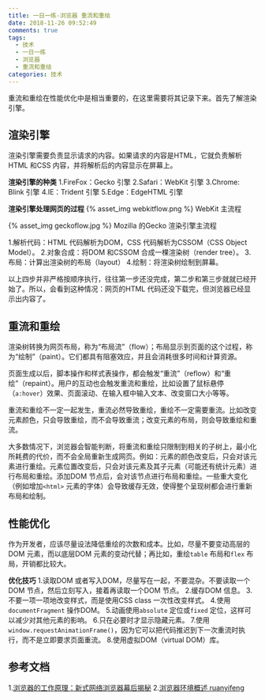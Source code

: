 ```yaml
---
title: 一日一练-浏览器 重流和重绘
date: 2018-11-26 09:52:49
comments: true
tags:
  - 技术
  - 一日一练
  - 浏览器
  - 重流和重绘
categories: 技术
---
```


重流和重绘在性能优化中是相当重要的，在这里需要将其记录下来。首先了解渲染引擎。

## 渲染引擎
渲染引擎需要负责显示请求的内容。如果请求的内容是HTML，它就负责解析HTML 和CSS 内容，并将解析后的内容显示在屏幕上。

**渲染引擎的种类**
1.FireFox：Gecko 引擎
2.Safari：WebKit 引擎
3.Chrome: Blink 引擎
4.IE：Trident 引擎
5.Edge：EdgeHTML 引擎

<!--more-->

**渲染引擎处理网页的过程**
{% asset_img webkitflow.png %}
WebKit 主流程

{% asset_img geckoflow.jpg %}
Mozilla 的Gecko 渲染引擎主流程

1.解析代码：HTML 代码解析为DOM，CSS 代码解析为CSSOM（CSS Object Model）。
2.对象合成：将DOM 和CSSOM 合成一棵渲染树（render tree）。
3.布局：计算出渲染树的布局（layout）
4.绘制：将渲染树绘制到屏幕。

以上四步并非严格按顺序执行，往往第一步还没完成，第二步和第三步就就已经开始了。所以，会看到这种情况：网页的HTML 代码还没下载完，但浏览器已经显示出内容了。

## 重流和重绘
渲染树转换为网页布局，称为“布局流”（flow）；布局显示到页面的这个过程，称为“绘制”（paint）。它们都具有阻塞效应，并且会消耗很多时间和计算资源。

页面生成以后，脚本操作和样式表操作，都会触发“重流”（reflow）和“重绘”（repaint）。用户的互动也会触发重流和重绘，比如设置了鼠标悬停（`a:hover`）效果、页面滚动、在输入框中输入文本、改变窗口大小等等。

重流和重绘不一定一起发生，重流必然导致重绘，重绘不一定需要重流。比如改变元素颜色，只会导致重绘，而不会导致重流；改变元素的布局，则会导致重绘和重流。

大多数情况下，浏览器会智能判断，将重流和重绘只限制到相关的子树上，最小化所耗费的代价，而不会全局重新生成网页。例如：元素的颜色改变后，只会对该元素进行重绘。元素位置改变后，只会对该元素及其子元素（可能还有统计元素）进行布局和重绘。添加DOM 节点后，会对该节点进行布局和重绘。一些重大变化（例如增加`<html>` 元素的字体）会导致缓存无效，使得整个呈现树都会进行重新布局和绘制。

## 性能优化
作为开发者，应该尽量设法降低重绘的次数和成本。比如，尽量不要变动高层的DOM 元素，而以底层DOM 元素的变动代替；再比如，重绘`table` 布局和`flex` 布局，开销都比较大。

**优化技巧**
1.读取DOM 或者写入DOM，尽量写在一起，不要混杂。不要读取一个DOM 节点，然后立刻写入，接着再读取一个DOM 节点。
2.缓存DOM 信息。
3.不要一项一项地改变样式，而是使用CSS class 一次性改变样式。
4.使用`documentFragment` 操作DOM。
5.动画使用`absolute` 定位或`fixed` 定位，这样可以减少对其他元素的影响。
6.只在必要时才显示隐藏元素。
7.使用`window.requestAnimationFrame()`，因为它可以把代码推迟到下一次重流时执行，而不是立即要求页面重流。
8.使用虚拟DOM（virtual DOM）库。

## 参考文档
1.[浏览器的工作原理：新式网络浏览器幕后揭秘](https://www.html5rocks.com/zh/tutorials/internals/howbrowserswork/)
2.[浏览器环境概述 ruanyifeng](http://javascript.ruanyifeng.com/bom/engine.html)
